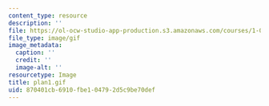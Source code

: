 ```yaml
---
content_type: resource
description: ''
file: https://ol-ocw-studio-app-production.s3.amazonaws.com/courses/1-012-introduction-to-civil-engineering-design-spring-2002/870401cb6910fbe104792d5c9be70def_plan1.gif
file_type: image/gif
image_metadata:
  caption: ''
  credit: ''
  image-alt: ''
resourcetype: Image
title: plan1.gif
uid: 870401cb-6910-fbe1-0479-2d5c9be70def
---
```

